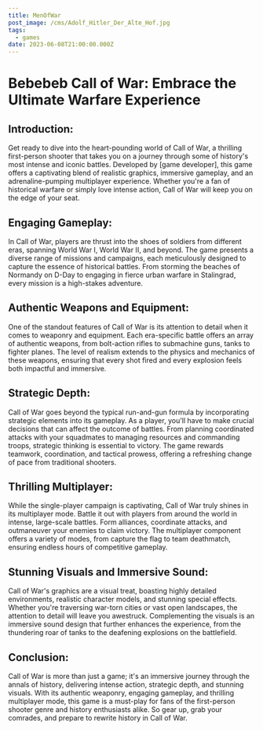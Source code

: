 ```yaml
---
title: MenOfWar
post_image: /cms/Adolf_Hitler_Der_Alte_Hof.jpg
tags:
  - games
date: 2023-06-08T21:00:00.000Z
---
```


# Bebebeb Call of War: Embrace the Ultimate Warfare Experience

## Introduction:

Get ready to dive into the heart-pounding world of Call of War, a thrilling first-person shooter that takes you on a journey through some of history's most intense and iconic battles. Developed by \[game developer], this game offers a captivating blend of realistic graphics, immersive gameplay, and an adrenaline-pumping multiplayer experience. Whether you're a fan of historical warfare or simply love intense action, Call of War will keep you on the edge of your seat.

## Engaging Gameplay:

In Call of War, players are thrust into the shoes of soldiers from different eras, spanning World War I, World War II, and beyond. The game presents a diverse range of missions and campaigns, each meticulously designed to capture the essence of historical battles. From storming the beaches of Normandy on D-Day to engaging in fierce urban warfare in Stalingrad, every mission is a high-stakes adventure.

## Authentic Weapons and Equipment:

One of the standout features of Call of War is its attention to detail when it comes to weaponry and equipment. Each era-specific battle offers an array of authentic weapons, from bolt-action rifles to submachine guns, tanks to fighter planes. The level of realism extends to the physics and mechanics of these weapons, ensuring that every shot fired and every explosion feels both impactful and immersive.

## Strategic Depth:

Call of War goes beyond the typical run-and-gun formula by incorporating strategic elements into its gameplay. As a player, you'll have to make crucial decisions that can affect the outcome of battles. From planning coordinated attacks with your squadmates to managing resources and commanding troops, strategic thinking is essential to victory. The game rewards teamwork, coordination, and tactical prowess, offering a refreshing change of pace from traditional shooters.

## Thrilling Multiplayer:

While the single-player campaign is captivating, Call of War truly shines in its multiplayer mode. Battle it out with players from around the world in intense, large-scale battles. Form alliances, coordinate attacks, and outmaneuver your enemies to claim victory. The multiplayer component offers a variety of modes, from capture the flag to team deathmatch, ensuring endless hours of competitive gameplay.

## Stunning Visuals and Immersive Sound:

Call of War's graphics are a visual treat, boasting highly detailed environments, realistic character models, and stunning special effects. Whether you're traversing war-torn cities or vast open landscapes, the attention to detail will leave you awestruck. Complementing the visuals is an immersive sound design that further enhances the experience, from the thundering roar of tanks to the deafening explosions on the battlefield.

## Conclusion:

Call of War is more than just a game; it's an immersive journey through the annals of history, delivering intense action, strategic depth, and stunning visuals. With its authentic weaponry, engaging gameplay, and thrilling multiplayer mode, this game is a must-play for fans of the first-person shooter genre and history enthusiasts alike. So gear up, grab your comrades, and prepare to rewrite history in Call of War.
